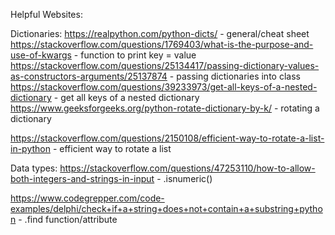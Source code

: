 Helpful Websites:

Dictionaries:
https://realpython.com/python-dicts/  																	  - general/cheat sheet
https://stackoverflow.com/questions/1769403/what-is-the-purpose-and-use-of-kwargs							  - function to print key = value
https://stackoverflow.com/questions/25134417/passing-dictionary-values-as-constructors-arguments/25137874			  - passing dictionaries into class
https://stackoverflow.com/questions/39233973/get-all-keys-of-a-nested-dictionary								  - get all keys of a nested dictionary
https://www.geeksforgeeks.org/python-rotate-dictionary-by-k/												  - rotating a dictionary



https://stackoverflow.com/questions/2150108/efficient-way-to-rotate-a-list-in-python								  - efficient way to rotate a list


Data types:
https://stackoverflow.com/questions/47253110/how-to-allow-both-integers-and-strings-in-input  						  - .isnumeric()


https://www.codegrepper.com/code-examples/delphi/check+if+a+string+does+not+contain+a+substring+python 		  - .find function/attribute



